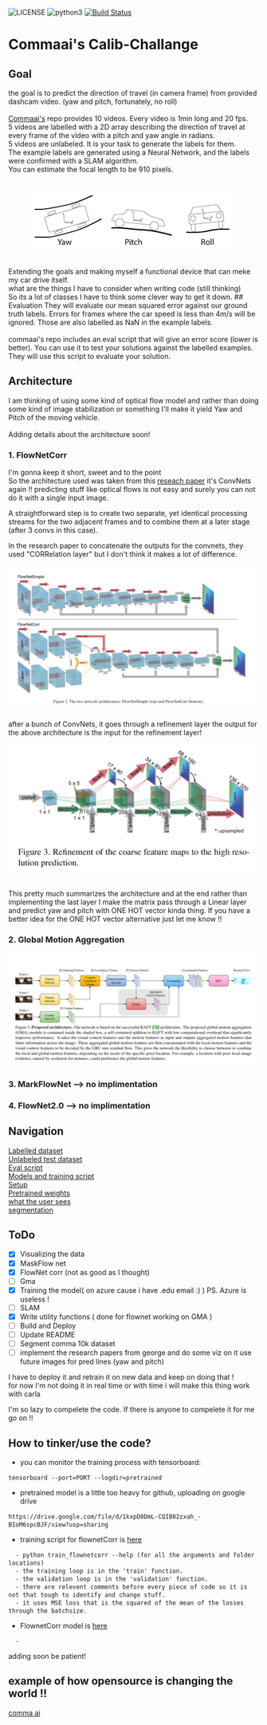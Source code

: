 ![LICENSE](https://img.shields.io/badge/license-MIT-blue.svg)
![python3](https://img.shields.io/badge/python-3.8-blue.svg)
[![Build Status](https://travis-ci.com/shauray8/Calib-Challange.svg?branch=master)](https://travis-ci.com/shauray8/Calib-Challange)

# Commaai's Calib-Challange
## Goal
the goal is to predict the direction of travel (in camera frame) from provided dashcam video. (yaw and pitch, fortunately, no roll)
</br></br>
[Commaai's](https://github.com/commaai/calib_challange) repo provides 10 videos. Every video is 1min long and 20 fps.</br>
5 videos are labelled with a 2D array describing the direction of travel at every frame of the video with a pitch and yaw angle in radians.</br>
5 videos are unlabeled. It is your task to generate the labels for them.</br>
The example labels are generated using a Neural Network, and the labels were confirmed with a SLAM algorithm.</br>
You can estimate the focal length to be 910 pixels.</br>
</br>
<p align="center">
  <img src="./Docs/yaw-pitch-roll.png"></img>
</p>
</br>
Extending the goals and making myself a functional device that can meke my car drive itself. </br>
what are the things I have to consider when writing code (still thinking)

</br>
So its a lot of classes I have to think some clever way to get it down.
## Evaluation
They will evaluate our mean squared error against our ground truth labels. Errors for frames where the car speed is less than 4m/s will be ignored. Those are also labelled as NaN in the example labels.
</br></br>
commaai's repo includes an eval script that will give an error score (lower is better). You can use it to test your solutions against the labelled examples. They will use this script to evaluate your solution.

## Architecture 
I am thinking of using some kind of optical flow model and rather than doing some kind of image stabilization or something I'll make it yield Yaw and Pitch of the moving vehicle.
</br></br>
Adding details about the architecture soon!
### 1. FlowNetCorr

I'm gonna keep it short, sweet and to the point </br>
So the architecture used was taken from this [reseach paper](https://arxiv.org/pdf/1504.06852.pdf)
it's ConvNets again !! predicting stuff like optical flows is not easy and surely you can not do it with a single input image. </br>

A straightforward step is to create two separate, yet identical processing streams for the
two adjacent frames and to combine them at a later stage (after 3 convs in this case).</br>

In the research paper to concatenate the outputs for the convnets, they used "CORRelation layer"
but I don't think it makes a lot of difference. </br>

![](./Docs/FlowNetARch.png)</br></br>
after a bunch of ConvNets, it goes through a refinement layer the output for the above architecture
is the input for the refinement layer!
<p align="center">
<img src = "./Docs/FlowNetRef.png"></img></br></br>
</p>
This pretty much summarizes the architecture and at the end rather than implementing the last layer
I make the matrix pass through a Linear layer and predict yaw and pitch with ONE HOT vector kinda thing.
If you have a better idea for the ONE HOT vector alternative just let me know !!</br>

### 2. Global Motion Aggregation
![](./Docs/GMA_Arch.png)
### 3. MarkFlowNet --> no implimentation 
### 4. FlowNet2.0 --> no implimentation 

## Navigation
[Labelled dataset](./labeled)</br>
[Unlabeled test dataset](./unlabeled)</br>
[Eval script](eval.py)</br>
[Models and training script](./calib)</br>
[Setup](setup.py) </br>
[Pretrained weights](./calib/pretrained/)</br>
[what the user sees](./windowee)</br>
[segmentation](./U-net2)</br>

## ToDo
- [x] Visualizing the data
- [X] MaskFlow net
- [x] FlowNet corr (not as good as I thought)
- [ ] Gma
- [X] Training the model( on azure cause i have .edu email :) ) PS. Azure is useless  !
- [ ] SLAM
- [X] Write utility functions ( done for flownet working on GMA )
- [ ] Build and Deploy
- [ ] Update README
- [ ] Segment comma 10k dataset
- [ ] implement the research papers from george and do some viz on it use future images for pred lines (yaw and pitch)

I have to deploy it and retrain it on new data and keep on doing that !
</br>
for now I'm not doing it in real time or with time i will make this thing work with carla 
</br>

I'm so lazy to compelete the code. If there is anyone to compelete it for me go on !!

## How to tinker/use the code?

* you can monitor the training process with tensorboard:</br>
```
tensorboard --port=PORT --logdir=pretrained
```

* pretrained model is a little too heavy for github, uploading on google drive
```
https://drive.google.com/file/d/1kxpD8DmL-CQIB02zxah_-BIoM6spcBJF/view?usp=sharing
```

* training script for flownetCorr is [here](./calib/train_flownetcorr.py)
```
  - python train_flownetcorr --help (for all the arguments and folder locations)
  - the training loop is in the 'train' function.
  - the validation loop is in the 'validation' function.
  - there are relevent comments before every piece of code so it is not that tough to identify and change stuff.
  - it uses MSE loss that is the squared of the mean of the losses through the batchsize.

```
* FlownetCorr model is [here](./calib/FlownetCorr.py)
```
  -
```
adding soon be patient!

## example of how opensource is changing the world !! 
[comma ai](https://github.com/commaai)
